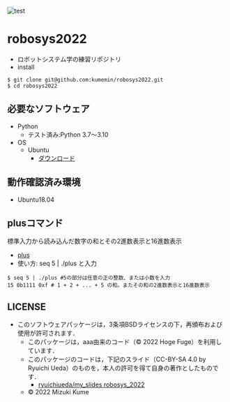 ![test](https://github.com/kumemin/robosys2022/actions/workflows/test.yml/badge.svg)
# robosys2022
* ロボットシステム学の練習リポジトリ
* install
```
$ git clone git@github.com:kumemin/robosys2022.git
$ cd robosys2022
```

## 必要なソフトウェア
* Python
  * テスト済み:Python 3.7〜3.10
* OS
  * Ubuntu
    * [ダウンロード](https;//jp.ubuntu.com/download)

## 動作確認済み環境
* Ubuntu18.04

## plusコマンド
標準入力から読み込んだ数字の和とその2進数表示と16進数表示
* [plus](https://github.com/kumemin/robosys2022/blob/main/plus)
* 使い方:
 seq 5 | ./plus と入力
```
$ seq 5 | ./plus #5の部分は任意の正の整数、または小数を入力
15 0b1111 0xf # 1 + 2 + ... + 5 の和。またその和の2進数表示と16進数表示
```
## LICENSE
* このソフトウェアパッケージは，3条項BSDライセンスの下，再頒布および使用が許可されます．
  * このパッケージは，aaa由来のコード（© 2022 Hoge Fuge）を利用しています．
  * このパッケージのコードは，下記のスライド（CC-BY-SA 4.0 by Ryuichi Ueda）のものを，本人の許可を得て自身の著作としたものです．
    * [ryuichiueda/my_slides robosys_2022](https://github.com/ryuichiueda/my_slides/tree/master/robosys_2022)
  * © 2022 Mizuki Kume
